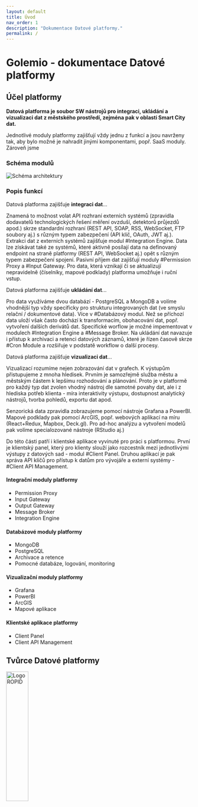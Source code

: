 ```yaml
---
layout: default
title: Úvod
nav_order: 1
description: "Dokumentace Datové platformy."
permalink: /
---
```


# Golemio - dokumentace Datové platformy

## Účel platformy

**Datová platforma je soubor SW nástrojů pro integraci, ukládání a vizualizaci dat z městského prostředí, zejména pak v oblasti Smart City dat.**

Jednotlivé moduly platformy zajišťují vždy jednu z funkcí a jsou navrženy tak, aby bylo možné je nahradit jinými komponentami, popř. SaaS moduly. Zároveň jsme 

### Schéma modulů

<img src="/golemio-docs.github.io/assets/images/schemas/DP_schema_general.png" alt="Schéma architektury" style="margin-botom: 1rem;"/>

### Popis funkcí

Datová platforma zajišťuje **integraci dat**...

Znamená to možnost volat API rozhraní externích systémů (zpravidla dodavatelů technologických řešení měření ovzduší, detektorů průjezdů apod.) skrze standardní rozhraní (REST API, SOAP, RSS, WebSocket, FTP soubory aj.) s různým typem zabezpečení (API klíč, OAuth, JWT aj.). Extrakci dat z externích systémů zajišťuje modul #Integration Engine.
Data lze získávat také ze systémů, které aktivně posílají data na definovaný endpoint na straně platformy (REST API, WebSocket aj.) opět s různým typem zabezpečení spojení. Pasivní příjem dat zajišťují moduly #Permission Proxy a #Input Gateway.
Pro data, která vznikají či se aktualizují nepravidelně (číselníky, mapové podklady) platforma umožňuje i ruční vstup.

Datová platforma zajišťuje **ukládání dat**...

Pro data využíváme dvou databází - PostgreSQL a MongoDB a volíme vhodnější typ vždy specificky pro strukturu integrovaných dat (ve smyslu relační / dokumentové data). Více v #Databázový modul.
Než se příchozí data uloží však často dochází k transformacím, obohacování dat, popř. vytvoření dalších derivátů dat. Specifické worflow je možné impementovat v modulech #Integration Engine a #Message Broker.
Na ukládání dat navazuje i přístup k archivaci a retenci datových záznamů, které je řízen časově skrze #Cron Module a rozšiřuje v podstatě workflow o další procesy.

Datová platforma zajišťuje **vizualizaci dat**...

Vizualizací rozumíme nejen zobrazování dat v grafech. K výstupům přistupujeme z mnoha hledisek. Prvním je samozřejmě služba městu a městským částem k lepšímu rozhodování a plánování. Proto je v platformě pro každý typ dat zvolen vhodný nástroj dle samotné povahy dat, ale i z hlediska potřeb klienta - míra interaktivity výstupu, dostupnost analytický nástrojů, tvorba pohledů, exportu dat apod.

Senzorická data zpravidla zobrazujeme pomocí nástroje Grafana a PowerBI. Mapové podklady pak pomocí ArcGIS, popř. webových aplikací na míru (React+Redux, Mapbox, Deck.gl). Pro ad-hoc analýzu a vytvoření modelů pak volíme specialozované nástroje (RStudio aj.)

Do této části patří i klientské aplikace vyvinuté pro práci s platformou. První je klientský panel, který pro klienty slouží jako rozcestník mezi jednotlivými výstupy z datových sad - modul #Client Panel. Druhou aplikací je pak správa API klíčů pro přístup k datům pro vývojáře a externí systémy - #Client API Management.

#### Integrační moduly platformy

* Permission Proxy
* Input Gateway
* Output Gateway
* Message Broker
* Integration Engine

#### Databázové moduly platformy

* MongoDB
* PostgreSQL
* Archivace a retence
* Pomocné databáze, logování, monitoring

#### Vizualizační moduly platformy

* Grafana
* PowerBI
* ArcGIS
* Mapové aplikace

#### Klientské aplikace platformy

* Client Panel
* Client API Management

## Tvůrce Datové platformy

<img src="/golemio-docs.github.io/assets/images/logos/OICT_logo_grey.svg" alt="Logo ROPID" style="margin-botom: 1rem; min-width:200px; width: 30%;"/>
